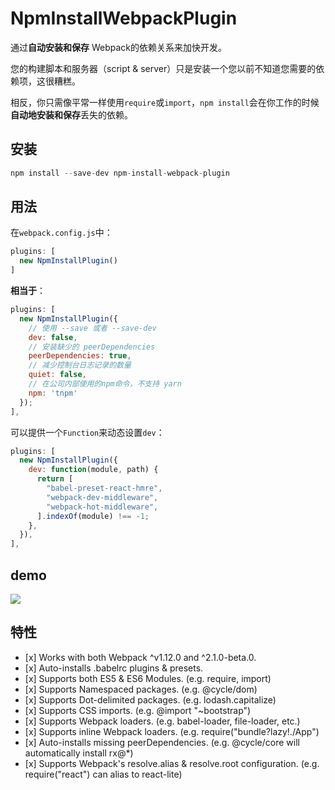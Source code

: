 # NpmInstallWebpackPlugin

通过**自动安装和保存** Webpack的依赖关系来加快开发。

您的构建脚本和服务器（script & server）只是安装一个您以前不知道您需要的依赖项，这很糟糕。

相反，你只需像平常一样使用`require`或`import`，`npm install`会在你工作的时候**自动地安装和保存**丢失的依赖。

## 安装

```js
npm install --save-dev npm-install-webpack-plugin
```

## 用法

在`webpack.config.js`中：

```js
plugins: [
  new NpmInstallPlugin()
]
```

**相当于**：

```js
plugins: [
  new NpmInstallPlugin({
    // 使用 --save 或者 --save-dev
    dev: false,
    // 安装缺少的 peerDependencies
    peerDependencies: true,
    // 减少控制台日志记录的数量
    quiet: false,
    // 在公司内部使用的npm命令，不支持 yarn
    npm: 'tnpm'
  });
],
```

可以提供一个`Function`来动态设置`dev`：

```js
plugins: [
  new NpmInstallPlugin({
    dev: function(module, path) {
      return [
        "babel-preset-react-hmre",
        "webpack-dev-middleware",
        "webpack-hot-middleware",
      ].indexOf(module) !== -1;
    },
  }),
],
```

## demo

![](/assets/plugins-npm.gif)

## 特性

* \[x\] Works with both Webpack ^v1.12.0 and ^2.1.0-beta.0.
* \[x\] Auto-installs .babelrc plugins & presets.
* \[x\] Supports both ES5 & ES6 Modules. \(e.g. require, import\)
* \[x\] Supports Namespaced packages. \(e.g. @cycle/dom\)
* \[x\] Supports Dot-delimited packages. \(e.g. lodash.capitalize\)
* \[x\] Supports CSS imports. \(e.g. @import "~bootstrap"\)
* \[x\] Supports Webpack loaders. \(e.g. babel-loader, file-loader, etc.\)
* \[x\] Supports inline Webpack loaders. \(e.g. require\("bundle?lazy!./App"\)
* \[x\] Auto-installs missing peerDependencies. \(e.g. @cycle/core will automatically install rx@\*\)
* \[x\] Supports Webpack's resolve.alias & resolve.root configuration. \(e.g. require\("react"\) can alias to react-lite\)



